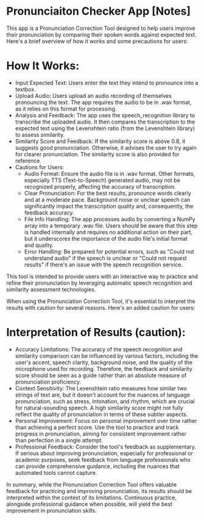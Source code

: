 # Pronunciaiton Checker App [Notes]

This app is a Pronunciation Correction Tool designed to help users improve their pronunciation by comparing their spoken words against expected text. Here's a brief overview of how it works and some precautions for users:

# How It Works:
+ Input Expected Text: Users enter the text they intend to pronounce into a textbox.
+ Upload Audio: Users upload an audio recording of themselves pronouncing the text. The app requires the audio to be in .wav format, as it relies on this format for processing.
+ Analysis and Feedback: The app uses the speech_recognition library to transcribe the uploaded audio. It then compares the transcription to the expected text using the Levenshtein ratio (from the Levenshtein library) to assess similarity.
+ Similarity Score and Feedback: If the similarity score is above 0.8, it suggests good pronunciation. Otherwise, it advises the user to try again for clearer pronunciation. The similarity score is also provided for reference.
+ Cautions for Users:
  + Audio Format: Ensure the audio file is in .wav format. Other formats, especially TTS (Text-to-Speech) generated audio, may not be recognized properly, affecting the accuracy of transcription.
  + Clear Pronunciation: For the best results, pronounce words clearly and at a moderate pace. Background noise or unclear speech can significantly impact the transcription quality and, consequently, the feedback accuracy.
  + File Info Handling: The app processes audio by converting a NumPy array into a temporary .wav file. Users should be aware that this step is handled internally and requires no additional action on their part, but it underscores the importance of the audio file's initial format and quality.
  + Error Handling: Be prepared for potential errors, such as "Could not understand audio" if the speech is unclear or "Could not request results" if there's an issue with the speech recognition service.

This tool is intended to provide users with an interactive way to practice and refine their pronunciation by leveraging automatic speech recognition and similarity assessment technologies.

When using the Pronunciation Correction Tool, it's essential to interpret the results with caution for several reasons. Here's an added caution for users:

# Interpretation of Results (caution):
+ Accuracy Limitations: The accuracy of the speech recognition and similarity comparison can be influenced by various factors, including the user's accent, speech clarity, background noise, and the quality of the microphone used for recording. Therefore, the feedback and similarity score should be seen as a guide rather than an absolute measure of pronunciation proficiency.
+ Context Sensitivity: The Levenshtein ratio measures how similar two strings of text are, but it doesn't account for the nuances of language pronunciation, such as stress, intonation, and rhythm, which are crucial for natural-sounding speech. A high similarity score might not fully reflect the quality of pronunciation in terms of these subtler aspects.
+ Personal Improvement: Focus on personal improvement over time rather than achieving a perfect score. Use the tool to practice and track progress in pronunciation, aiming for consistent improvement rather than perfection in a single attempt.
+ Professional Feedback: Consider the tool's feedback as supplementary. If serious about improving pronunciation, especially for professional or academic purposes, seek feedback from language professionals who can provide comprehensive guidance, including the nuances that automated tools cannot capture.

In summary, while the Pronunciation Correction Tool offers valuable feedback for practicing and improving pronunciation, its results should be interpreted within the context of its limitations. Continuous practice, alongside professional guidance when possible, will yield the best improvement in pronunciation skills.
